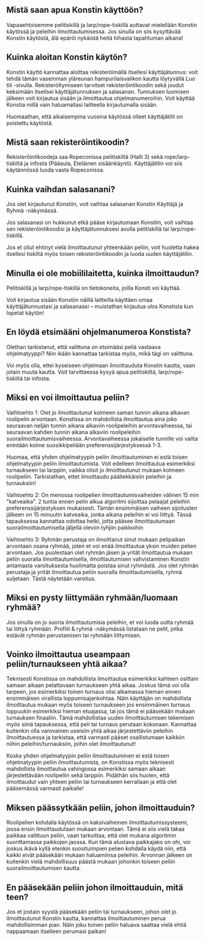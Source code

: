 ## Mistä saan apua Konstin käyttöön?

Vapaaehtoisemme pelitiskillä ja larp/rope-tiskillä auttavat mielellään Konstin käytössä ja peleihin ilmoittautumisessa.
Jos sinulla on siis kysyttävää Konstin käytöstä, älä epäröi nykäistä heitä hihasta tapahtuman aikana!

## Kuinka aloitan Konstin käytön?

Konstin käyttö kannattaa aloittaa rekisteröimällä itsellesi käyttäjätunnus: voit tehdä tämän vasemman yläreunan hampurilaisvalikon kautta löytyvällä Luo tili -sivulla.
Rekisteröitymiseen tarvitset rekisteröintikoodin sekä joudut keksimään itsellsei käyttäjätunnuksen ja salasanan.
Tunnuksen luomisen jälkeen voit kirjautua sisään ja ilmoittautua ohjelmanumeroihin. Voit käyttää Konstia millä vain haluamallasi laitteella kirjautumalla sisään.

Huomaathan, että aikaisempina vuosina käytössä olleet käyttäjätilit on poistettu käytöstä.

## Mistä saan rekisteröintikoodin?

Rekisteröintikoodeja saa Ropeconissa pelitiskiltä (Halli 3) sekä rope/larp-tiskiltä ja infosta (Pääaula, Eteläinen sisäänkäynti).
Käyttäjätilin voi siis käytännössä luoda vasta Ropeconissa.

## Kuinka vaihdan salasanani?

Jos olet kirjautunut Konstiin, voit vaihtaa salasanan Konstin Käyttäjä ja Ryhmä -näkymässä.

Jos salasanasi on hukkunut etkä pääse kirjautumaan Konstiin, voit vaihtaa sen rekisteröintikoodisi ja käyttäjätunnuksesi avulla pelitiskillä tai larp/rope-tiskillä.

Jos et ollut ehtinyt vielä ilmoittautunut yhteenkään peliin, voit huoletta hakea itsellesi tiskiltä myös toisen rekisteröintikoodin ja luoda uuden käyttäjätilin.

## Minulla ei ole mobiililaitetta, kuinka ilmoittaudun?

Pelitiskillä ja larp/rope-tiskillä on tietokoneita, joilla Konsti voi käyttää.

Voit kirjautua sisään Konstiin näillä laitteilla käyttäen omaa käyttäjätunnustasi ja salasanaasi – muistathan kirjautua ulos Konstista kun lopetat käytön!

## En löydä etsimääni ohjelmanumeroa Konstista?

Olethan tarkistanut, että valittuna on etsimääsi peliä vastaava ohjelmatyyppi? Niin ikään kannattaa tarkistaa myös, mikä tägi on valittuna.

Voi myös olla, ettei kyseiseen ohjelmaan ilmoittauduta Konstin kautta, vaan jotain muuta kautta. Voit tarvittaessa kysyä apua pelitiskiltä,
larp/rope-tiskiltä tai infosta.

## Miksi en voi ilmoittautua peliin?

Vaihtoehto 1: Olet jo ilmoittautunut kolmeen saman tunnin aikana alkavan roolipelin arvontaan. Konstissa on mahdollista ilmoittautua aina joko seuraavan neljän tunnin aikana alkaviin roolipeleihin arvontavaiheessa, tai seuraavan kahden tunnin aikana alkaviin roolipeleihin suorailmoittautumisvaiheessa. Arvontavaiheessa jokaiselle tunnille voi valita enintään kolme suosikkipeliään preferenssijärjestyksessä 1-3.

Huomaa, että yhden ohjelmatyypin peliin ilmoittautuminen ei estä toisen ohjelmatyypin peliin ilmoittautumista. Voit edelleen ilmoittautua esimerkiksi turnaukseen tai larppiin, vaikka olisit jo ilmoittautunut mukaan kolmeen roolipeliin. Tarkistathan, ettet ilmoittaudu päällekkäisiin peleihin ja turnauksiin!

Vaihtoehto 2: On menossa roolipelien ilmoittautumisvaiheiden välinen 15 min "katveaika". 2 tuntia ennen pelin alkua algoritmi sijoittaa pelaajat peleihin preferenssijärjestyksen mukaisesti. Tämän ensimmäisen vaiheen sijoitusten jälkeen on 15 minuutin katveaika, jonka aikana peleihin ei voi liittyä. Tässä tapauksessa kannattaa odottaa hetki, jotta pääsee ilmoittautumaan suorailmoittautumisella jäljellä oleviin tyhjiin paikkoihin

Vaihtoehto 3: Ryhmän perustaja on ilmoittanut sinut mukaan pelipaikan arvontaan osana ryhmää, joten et voi enää ilmoittautua yksin muiden pelien arvontaan. Jos puolestaan olet ryhmän jäsen ja yrität ilmoittautua mukaan peliin suoralla ilmoittautumisella, ilmoittautumisen vahvistaminen Konstin antamasta varoituksesta huolimatta poistaa sinut ryhmästä. Jos olet ryhmän perustaja ja yrität ilmoittautua peliin suoralla ilmoittautumisella, ryhmä suljetaan. Tästä näytetään varoitus.

## Miksi en pysty liittymään ryhmään/luomaan ryhmää?

Jos sinulla on jo suoria ilmoittautumisia peleihin, et voi luoda uutta ryhmää tai liittyä ryhmään. Profiili & ryhmä -näkymässä listataan ne pelit, jotka estävät ryhmän perustamisen tai ryhmään liittymisen.

## Voinko ilmoittautua useampaan peliin/turnaukseen yhtä aikaa?

Teknisesti Konstissa on mahdollista ilmoittautua esimerkiksi kahteen osittain samaan aikaan pelattavaan turnaukseen yhtä aikaa. Joskus tämä voi olla tarpeen, jos esimerkiksi toinen turnaus olisi alkamassa hieman ennen ensimmäisen virallista loppumisajankohtaa. Näin käyttäjän on mahdollista ilmoittautua mukaan myös toiseen turnaukseen jos ensimmäinen turnaus loppuukin esimerkiksi hieman etuajassa, tai jos tämä ei pääsekään mukaan turnauksen finaaliin. Tämä mahdollistaa uuden ilmoittautumisen tekemisen myös siinä tapauksessa, että peli tai turnaus perutaan kokonaan. Kannattaa kuitenkin olla varovainen useisiin yhtä aikaa järjestettäviin peleihin ilmoittautuessa ja tarkistaa, että varmasti pääset osallistumaan kaikkiin niihin peleihin/turnauksiin, joihin olet ilmoittautunut!

Koska yhden ohjelmatyypin peliin ilmoittautuminen ei estä toisen ohjelmatyypin peliin ilmoittautumista, on Konstissa myös teknisesti mahdollista ilmoittautua vahingossa esimerkiksi samaan aikaan järjestettävään roolipeliin sekä larppiin. Pidäthän siis huolen, että ilmoittaudut vain yhteen peliin tai turnaukseen kerrallaan ja että olet pääsemässä varmasti paikalle!

## Miksen päässytkään peliin, johon ilmoittauduin?

Roolipelien kohdalla käytössä on kaksivaiheinen ilmoittautumissysteemi, jossa ensin ilmoittaudutaan mukaan arvontaan. Tämä ei siis vielä takaa paikkaa valittuun peliin, vaan tarkoittaa, että olet mukana algoritmin suorittamassa paikkojen jaossa. Kun tämä alustava paikkajako on ohi, voi joskus ikävä kyllä etenkin suosituimpien pelien kohdalla käydä niin, että kaikki eivät pääsekään mukaan haluamiinsa peleihin. Arvonnan jälkeen on kuitenkin vielä mahdollisuus päästä mukaan johonkin toiseen peliin suorailmoittautumisen kautta.

## En pääsekään peliin johon ilmoittauduin, mitä teen?

Jos et jostain syystä pääsekään peliin tai turnaukseen, johon olet jo ilmoittautunut Konstin kautta, kannattaa ilmoittautuminen perua mahdollisimman pian. Näin joku toinen peliin haluava saattaa vielä ehtiä nappaamaan itselleen perumasi paikan!
